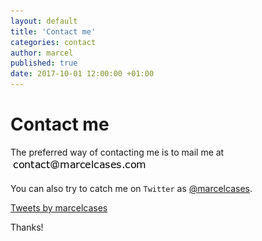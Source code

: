 ```yaml
---
layout: default
title: 'Contact me'
categories: contact
author: marcel
published: true
date: 2017-10-01 12:00:00 +01:00
---
```

# Contact me

The preferred way of contacting me is to mail me at  
![](/images/email.png?raw=true)

You can also try to catch me
on `Twitter` as [@marcelcases].

[@marcelcases]: https://twitter.com/marcelcases

<a class="twitter-timeline" data-width="450" data-height="800" data-theme="light" href="https://twitter.com/marcelcases?ref_src=twsrc%5Etfw">Tweets by marcelcases</a> <script async src="https://platform.twitter.com/widgets.js" charset="utf-8"></script>

Thanks!
